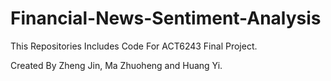 # Financial-News-Sentiment-Analysis

This Repositories Includes Code For ACT6243 Final Project.

Created By Zheng Jin, Ma Zhuoheng and Huang Yi.
